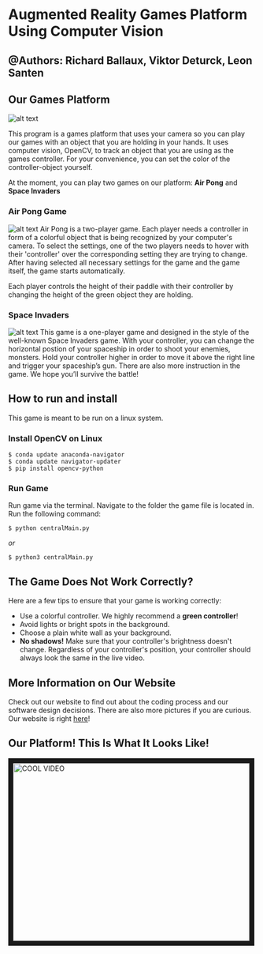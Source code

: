 # Augmented Reality Games Platform Using Computer Vision
## @Authors: Richard Ballaux, Viktor Deturck, Leon Santen


## Our Games Platform
![alt text](https://github.com/sd18fall/Augmented-Reality-Games-Platform/blob/master/docs/images/cursor_close.jpg "Cursor Recognition With Green Object")

This program is a games platform that uses your camera so you can play our games with an object that you are holding in your hands. It uses computer vision, OpenCV, to track an object that you are using as the games controller. For your convenience, you can set the color of the controller-object yourself. 

At the moment, you can play two games on our platform: __Air Pong__ and __Space Invaders__


### Air Pong Game
![alt text](https://github.com/sd18fall/Augmented-Reality-Games-Platform/blob/master/docs/images/pong_slim.jpg "Air Pong Game")
Air Pong is a two-player game. Each player needs a controller in form of a colorful object that is being recognized by your computer's camera.
To select the settings, one of the two players needs to hover with their 'controller' over the corresponding setting they are trying to change. After having selected all necessary settings for the game and the game itself, the game starts automatically.

Each player controls the height of their paddle with their controller by changing the height of the green object they are holding.

### Space Invaders
![alt text](https://github.com/sd18fall/Augmented-Reality-Games-Platform/blob/master/docs/images/invaders_group.jpg "Space Invaders Game")
This game is a one-player game and designed in the style of the well-known Space Invaders game. With your controller, you can change the horizontal postion of your spaceship in order to shoot your enemies, monsters. Hold your controller higher in order to move it above the right line and trigger your spaceship’s gun. There are also more instruction in the game. We hope you’ll survive the battle!

## How to run and install
This game is meant to be run on a linux system.

### Install OpenCV  on Linux
```
$ conda update anaconda-navigator
$ conda update navigator-updater
$ pip install opencv-python
```
### Run Game
Run game via the terminal. Navigate to the folder the game file is located in.
Run the following command:
```
$ python centralMain.py
```
_or_
```
$ python3 centralMain.py
```

## The Game Does Not Work Correctly?
Here are a few tips to ensure that your game is working correctly:
- Use a colorful controller. We highly recommend a __green controller__!
- Avoid lights or bright spots in the background.
- Choose a plain white wall as your background.
- __No shadows!__ Make sure that your controller's brightness doesn't change. Regardless of your controller's position, your controller should always look the same in the live video. 

## More Information on Our Website
Check out our website to find out about the coding process and our software design decisions. There are also more pictures if you are curious. 
Our website is right [here](https://sd18fall.github.io/Augmented-Reality-Games-Platform/#)!

## Our Platform! This Is What It Looks Like!
<a href="http://www.youtube.com/watch?feature=player_embedded&v=8q39Rc6IwFo
" target="_blank"><img src="http://img.youtube.com/vi/8q39Rc6IwFo/0.jpg" 
alt="COOL VIDEO" width="480" height="360" border="10" /></a>

